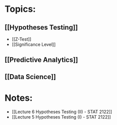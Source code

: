 
# Topics:
## [[Hypotheses Testing]]
- [[Z-Test]]
- [[Significance Level]]


## [[Predictive Analytics]]


## [[Data Science]]

# Notes:
- [[Lecture 6 Hypotheses Testing (II) - STAT 2122]]
- [[Lecture 5 Hypotheses Testing (I) - STAT 2122]]